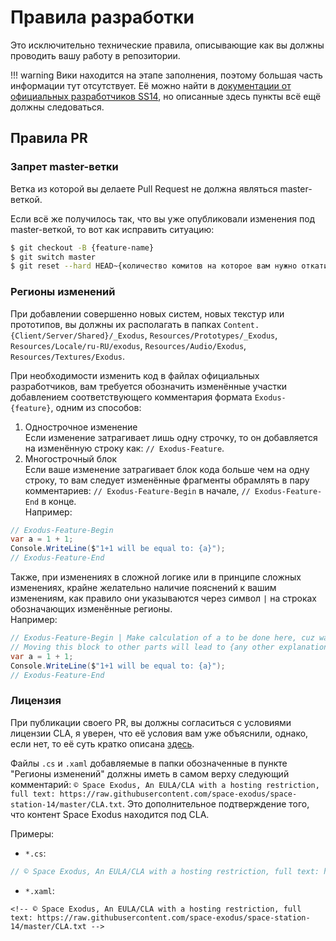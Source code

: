 # Правила разработки

Это исключительно технические правила, описывающие как вы должны проводить вашу работу в репозитории.

!!! warning
    Вики находится на этапе заполнения, поэтому большая часть информации тут отсутствует. Её можно найти в [документации от официальных разработчиков SS14](https://docs.spacestation14.com), но описанные здесь пункты всё ещё должны следоваться.

## Правила PR

### Запрет master-ветки

Ветка из которой вы делаете Pull Request не должна являться master-веткой.

Если всё же получилось так, что вы уже опубликовали изменения под master-веткой, то вот как исправить ситуацию:

```bash
$ git checkout -B {feature-name}
$ git switch master
$ git reset --hard HEAD~{количество комитов на которое вам нужно откатиться назад}
```

### Регионы изменений

При добавлении совершенно новых систем, новых текстур или прототипов, вы должны их располагать в папках `Content.{Client/Server/Shared}/_Exodus`, `Resources/Prototypes/_Exodus`, `Resources/Locale/ru-RU/exodus`, `Resources/Audio/Exodus`, `Resources/Textures/Exodus`.

При необходимости изменить код в файлах официальных разработчиков, вам требуется обозначить изменённые участки добавлением соответствующего комментария формата `Exodus-{feature}`, одним из способов:

1. Однострочное изменение<br>
Если изменение затрагивает лишь одну строчку, то он добавляется на изменённую строку как: `// Exodus-Feature`.
2. Многострочный блок<br>
Если ваше изменение затрагивает блок кода больше чем на одну строку, то вам следует изменённые фрагменты обрамлять в пару комментариев: `// Exodus-Feature-Begin` в начале, `// Exodus-Feature-End` в конце.<br>
Например:
```cs
// Exodus-Feature-Begin
var a = 1 + 1;
Console.WriteLine($"1+1 will be equal to: {a}");
// Exodus-Feature-End
```

Также, при изменениях в сложной логике или в принципе сложных изменениях, крайне желательно наличие пояснений к вашим изменениям, как правило они указываются через символ `|` на строках обозначающих изменённые регионы.<br>
Например:
```cs
// Exodus-Feature-Begin | Make calculation of a to be done here, cuz way more effecient
// Moving this block to other parts will lead to {any other explanations}
var a = 1 + 1;
Console.WriteLine($"1+1 will be equal to: {a}");
// Exodus-Feature-End
```

### Лицензия

При публикации своего PR, вы должны согласиться с условиями лицензии CLA, я уверен, что её условия вам уже объяснили, однако, если нет, то её суть кратко описана [здесь](../#cla).

Файлы `.cs` и `.xaml` добавляемые в папки обозначенные в пункте "Регионы изменений" должны иметь в самом верху следующий комментарий: `© Space Exodus, An EULA/CLA with a hosting restriction, full text: https://raw.githubusercontent.com/space-exodus/space-station-14/master/CLA.txt`. Это дополнительное подтверждение того, что контент Space Exodus находится под CLA.

Примеры:

* `*.cs`:
```c#
// © Space Exodus, An EULA/CLA with a hosting restriction, full text: https://raw.githubusercontent.com/space-exodus/space-station-14/master/CLA.txt
```

* `*.xaml`:
```xaml
<!-- © Space Exodus, An EULA/CLA with a hosting restriction, full text: https://raw.githubusercontent.com/space-exodus/space-station-14/master/CLA.txt -->
```
